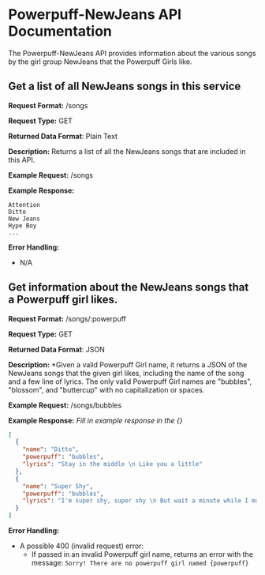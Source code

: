 # Powerpuff-NewJeans API Documentation
The Powerpuff-NewJeans API provides information about the various songs by the
girl group NewJeans that the Powerpuff Girls like.

## Get a list of all NewJeans songs in this service
**Request Format:** /songs

**Request Type:** GET

**Returned Data Format**: Plain Text

**Description:** Returns a list of all the NewJeans songs that are included in this API.

**Example Request:** /songs

**Example Response:**
```
Attention
Ditto
New Jeans
Hype Boy
...
```

**Error Handling:**
- N/A

## Get information about the NewJeans songs that a Powerpuff girl likes.
**Request Format:** /songs/:powerpuff

**Request Type:** GET

**Returned Data Format**: JSON

**Description:** *Given a valid Powerpuff Girl name, it returns a JSON of the NewJeans songs
that the given girl likes, including the name of the song and a few line of lyrics.
The only valid Powerpuff Girl names are "bubbles", "blossom", and "buttercup" with
no capitalization or spaces.

**Example Request:** /songs/bubbles

**Example Response:**
*Fill in example response in the {}*

```json
[
  {
    "name": "Ditto",
    "powerpuff": "bubbles",
    "lyrics": "Stay in the middle \n Like you a little"
  },
  {
    "name": "Super Shy",
    "powerpuff": "bubbles",
    "lyrics": "I'm super shy, super shy \n But wait a minute while I make you mine, make you mine"
  }
]
```

**Error Handling:**
- A possible 400 (invalid request) error:
  - If passed in an invalid Powerpuff girl name, returns an error with the message:
  `Sorry! There are no powerpuff girl named {powerpuff}`

